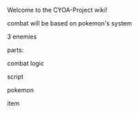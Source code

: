 Welcome to the CYOA-Project wiki!

combat will be based on pokemon's system

3 enemies

parts:

combat logic

script

pokemon

item